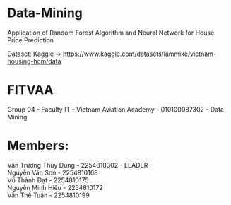 # Data-Mining
Application of Random Forest Algorithm and Neural Network for House Price Prediction

Dataset: Kaggle -> https://www.kaggle.com/datasets/lammike/vietnam-housing-hcm/data

# FITVAA
Group 04 - Faculty IT - Vietnam Aviation Academy - 010100087302 - Data Mining

# Members:
Văn Trương Thùy Dung - 2254810302 - LEADER  
Nguyễn Văn Sơn - 2254810168  
Vũ Thành Đạt - 2254810175  
Nguyễn Minh Hiếu - 2254810172  
Văn Thế Tuấn - 2254810199  